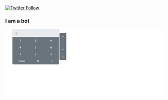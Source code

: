 [![Twitter Follow](https://img.shields.io/twitter/follow/manushyaaa?color=1DA1F2&logo=twitter&style=for-the-badge)](https://twitter.com/intent/follow?screen_name=thefierycoder)

<h3>
I am a bot
</h3>
 
<img alt="GIF" src="gh.gif" align="center"/>
<br>

 
 
